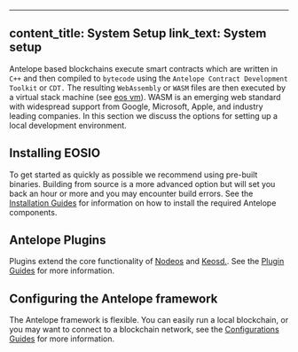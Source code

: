  ---
content_title: System Setup
link_text: System setup
---

Antelope based blockchains execute smart contracts which are written in `C++` and then compiled to `bytecode` using the `Antelope Contract Development Toolkit` or `CDT.` The resulting `WebAssembly` or `WASM` files are then executed by a virtual stack machine (see [eos vm](https://github.com/AntelopeIO/leap-vm)). WASM is an emerging web standard with widespread support from Google, Microsoft, Apple, and industry leading companies. In this section we discuss the options for setting up a local development environment.

## Installing EOSIO
To get started as quickly as possible we recommend using pre-built binaries. Building from source is a more advanced option but will set you back an hour or more and you may encounter build errors. See the [Installation Guides](10_installation-guides.md) for information on how to install the required Antelope components.

## Antelope Plugins
Plugins extend the core functionality of [Nodeos](../../glossary/index#nodeos) and [Keosd.](../../glossary/index#keosd). See the [Plugin Guides](15_plugin-guides.md) for more information.

## Configuring the Antelope framework
The Antelope framework is flexible. You can easily run a local blockchain, or you may want to connect to a blockchain network, see the [Configurations Guides](20_configuration-guides.md) for more information.  


